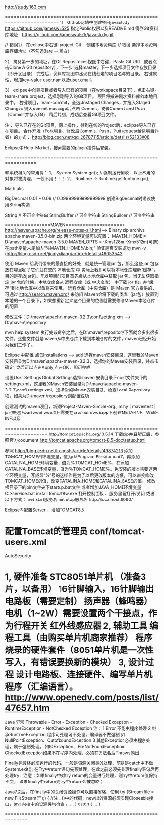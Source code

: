 ﻿﻿http://study.163.com

=========================================================================
1） Github网站中创建项目javastudy   https://github.com/jameswu525
	指定Public权限以及README.md
	得到Git资料库地址：https://github.com/jameswu525/javastudy.git

// 错误2） 在eclipse中右键-project-Git， 创建本地资料库
// 错误	选择本地资料库存储地址（不勾选Bare -- 空白）

2） 拷贝第一步的地址，在Git Repositories视图中右键，Paste Git URI（或者点击Clone A Git repository），下一步
	选择master，下一步选择项目文件存放目录（即开发目录）
	完成后，资料库视图中出现在线创建的项目名称的目录。
	右键属性，增加key-value user.nam以及user.email，
	

3） eclipse中创建项目或者导入已有的项目（在workspace目录下），点击右键-team-share project，选择刚刚导入的Git项目。
	项目将搬进刚才资料库的本地目录中。
	右键项目，team-commit，全选Unstaged Changes，并拖入Staged Changes
	键入commit message后点击 Commit，或者Commit and Push（Commit并存入Git）
	稍后片刻，成功后查看Git项目文件。

注： 导入已存在的Git项目，同上操作，得到在线的Project后，eclipse导入已存在项目。
合作开发（Fork项目、修改后Commit、Push，Pull request给原项目作者）的方式： http://blog.csdn.net/qq_26787115/article/details/52133008

Eclipse中Help-Market，搜索需要的plugin插件后安装。

=================================================================

和系统相关的常用类：
1， System
	System.gc(); // 强制运行回收，以上不用的对象将被清理，  一般不用！！！
2， Runtime   -> Runtime.getRuntime.gc();

Math
abs

BigDecimal
0.01 + 0.09  // 0.09999999999999999
创建BigDecimal时建议使用String构造



String   // 不可变字符串
StringBuffer // 可变字符串
StringBuilder // 可变字符串



================MAVEN=====================
http://maven.apache.org/release-notes-all.html
==> Binary zip archive	apache-maven-3.5.0-bin.zip
两个环境变量可以配置：
MAVEN_HOME = D:\maven\apache-maven-3.5.0
MAVEN_OPTS = -Xms128m -Xmx512m(可选)
在path变量末尾加入“%MAVEN_HOME%\bin;”
验证是否安装成功       mvn -v
(http://blog.csdn.net/jiuqiyuliang/article/details/46053543)

使用 Maven 给我们带来的最直接的好处，就是统一管理jar 包，那么这些 jar 包存放在哪里呢？它们就在您的 本地仓库 中
实际上我们可以将本地仓库理解“缓存”，目的是存放jar包。开发项目时项目首先会从本地仓库中获取 jar 包，当无法获取指定 jar 包的时候，本地仓库会从 远程仓库（或 中央仓库） 中下载 jar 包，并“缓存”到本地仓库中以备将来使用。
远程仓库（中央仓库）是 Maven 官方提供的，可通过 http://search.maven.org/ 来访问
Maven会将下载的类库（jar包）放置到本地的一个目录下，如果想重新定义这个目录的位置就需要修改Maven本地仓库的配置：

修改文件：D:\maven\apache-maven-3.2.3\conf\setting.xml
--> <localRepository>D:\maven\repository</localRepository>

mvn help:system
执行完该命令之后，在D:\maven\repository下面就会多出很多文件，这些文件就是maven从中央仓库下载到本地仓库的文件，maven已经开始为我们工作了。


Eclipse 中配置
点击Installations –> add 选择maven安装目录，这里我的Maven安装目录为D:\maven\apache-maven-3.2.3，选择你的Maven安装目录，并点击确定, 之后可以点击Apply,点击OK，即可完成 

设置User Settings 
Global Settings选择maven 安装目录下conf文件夹下的settings.xml，这里我的Maven安装目录为D:\maven\apache-maven-3.2.3\conf\settings.xml，选择你的Maven安装目录，检查Local Repository 项，如果为D:/maven/repository则配置成功

创建测试的maven项目，新建Project-Maven-Simple-org.jimmy | maventest | jar(普通)/war(web)
web项目需要在src/main/webapp下创建META-INF、WEB-INF以及 


=====================================================================
http://tomcat.apache.org/       8.5.14
下载zip并且解压后，参照官方document   http://tomcat.apache.org/tomcat-8.5-doc/setup.html

参照 http://blog.csdn.net/lixingshi/article/details/49874213
添加TOMCAT_HOME的环境变量，值为d:\Program Files\tomcat7。再添加CATALINA_HOME环境变量，值为%TOMCAT_HOME%，在添加CATALINA_BASE环境变量，值为%TOMCAT_HOME%。免安装的版本需要这两个环境变量，写成带“%”号的这样作是为了以后更改版本的方便，可以直接修改TOMCAT_HOME的值，改变CATALINA_HOME和CATALINA_BASE的值。
修改根目录下的bin文件夹下startup.bat文件
或者增加JAVA_HOME环境变量
C:\>service.bat install
tomcat8w.exe 打开控制面板  、服务里面打开/关闭         或者以下方式：
net start服务名
net stop服务名
http://localhost:8080/

Eclipse内配置Server ，增加TOMCAT8.5

配置Tomcat的管理员
conf/tomcat-users.xml
<role rolename="manager-gui"/>
<user username="tomcat" password="s3cret" roles="manager-gui"/>
===========================================================
AutoSecurity

1, 硬件准备
	STC8051单片机 （准备3片，以备用） 16针脚输入，16针脚输出
	电路板（需要定制）
	扬声器（蜂鸣器）
	电机（1~2W）需要设置两个干接点，作为行程开关
	红外线感应器
2, 辅助工具
	编程工具（由购买单片机商家推荐）
	程序烧录的硬件套件（8051单片机是一次性写入，有错误要换新的模块）
3, 设计过程
	设计电路板、连接硬件、编写单片机程序（汇编语言）。
		http://www.openedv.com/posts/list/47657.htm
==============================================================

Java 异常
Throwable - Error
	  - Exception - Checked Exception
		      - RuntimeException   - NotChecked Exception
注： 1 Error 不能由程序处理
     2 继承RuntimeException 程序可处理可不处理，编译器不做强制  如NullPointException、OutofboundException
     3 其他Exception必须由程序处理，属于强制处理。  如IOException、FileNotFoundException
	CheckedException如果不在程序内处理，必须在方法名后Throws抛出

Finally是最终必须运行的代码，一般是资源关闭类的处理，前提是catch中不做System.exit();
在Try中return语句先预处理，在此之前必须先处理finally语句后再处理try，注意：如果finally中对try return的变量进行处理，则try中return值保持不变。
如果finally中return则try中return会被忽略；

Java7之后，在finally中的关闭资源操作可以直接省略，使用
try (Stream file = new FileStream("");) { //注：()中的代码，new出的资源必须实现Closeable接口，java内核中的资源类均符合；
    ...
} catch {
    ...
}
 
==============================================================
